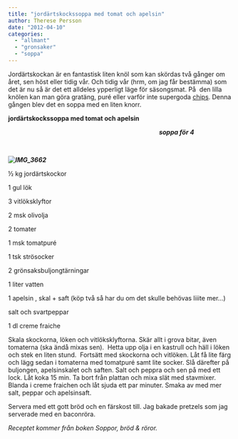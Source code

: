 ```yaml
---
title: "jordärtskockssoppa med tomat och apelsin"
author: Therese Persson
date: "2012-04-10"
categories: 
  - "allmant"
  - "gronsaker"
  - "soppa"
---
```


Jordärtskockan är en fantastisk liten knöl som kan skördas två gånger om året, sen höst eller tidig vår. Och tidig vår (hrm, om jag får bestämma) som det är nu så är det ett alldeles ypperligt läge för säsongsmat. På  den lilla knölen kan man göra gratäng, puré eller varför inte supergoda [chips](https://matrepubliken.se/2012/february/jordartskockschips.html "chips"). Denna gången blev det en soppa med en liten knorr.

**jordärtskockssoppa med tomat och apelsin**

                                                                                      _**soppa för 4**_

                                                                                   

_**![](/static/img/IMG_3662-1024x682.jpg "IMG_3662")**_

½ kg jordärtskockor

1 gul lök

3 vitlöksklyftor

2 msk olivolja

2 tomater

1 msk tomatpuré

1 tsk strösocker

2 grönsaksbuljongtärningar

1 liter vatten

1 apelsin , skal + saft (köp två så har du om det skulle behövas liiite mer...)

salt och svartpeppar

1 dl creme fraiche

Skala skockorna, löken och vitlöksklyftorna. Skär allt i grova bitar, även tomaterna (ska ändå mixas sen).  Hetta upp olja i en kastrull och häll i löken och stek en liten stund.  Fortsätt med skockorna och vitlöken. Låt få lite färg och lägg sedan i tomaterna med tomatpuré samt lite socker. Slå därefter på buljongen, apelsinskalet och saften. Salt och peppra och sen på med ett lock. Låt koka 15 min. Ta bort från plattan och mixa slät med stavmixer. Blanda i creme fraichen och låt sjuda ett par minuter. Smaka av med mer salt, peppar och apelsinsaft.

Servera med ett gott bröd och en färskost till. Jag bakade pretzels som jag serverade med en baconröra.

_Receptet kommer från boken Soppor, bröd & röror._
